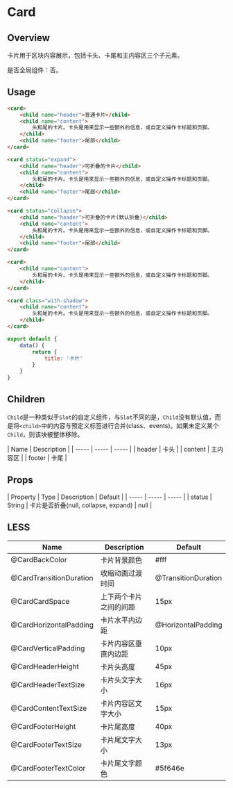 # Card

## Overview

卡片用于区块内容展示，包括卡头、卡尾和主内容区三个子元素。

是否全局组件：否。

## Usage

```html
<card>
    <child name="header">普通卡片</child>
    <child name="content">
        头和尾的卡片。卡头是用来显示一些额外的信息，或自定义操作卡标题和页脚。
    </child>
    <child name="footer">尾部</child>
</card>

<card status="expand">
    <child name="header">可折叠的卡片</child>
    <child name="content">
        头和尾的卡片。卡头是用来显示一些额外的信息，或自定义操作卡标题和页脚。
    </child>
    <child name="footer">尾部</child>
</card>

<card status="collapse">
    <child name="header">可折叠的卡片(默认折叠)</child>
    <child name="content">
        头和尾的卡片。卡头是用来显示一些额外的信息，或自定义操作卡标题和页脚。
    </child>
    <child name="footer">尾部</child>
</card>

<card>
    <child name="content">
        头和尾的卡片。卡头是用来显示一些额外的信息，或自定义操作卡标题和页脚。
    </child>
</card>

<card class="with-shadow">
    <child name="content">
        头和尾的卡片。卡头是用来显示一些额外的信息，或自定义操作卡标题和页脚。
    </child>
</card>
```

```javascript
export default {
    data() {
        return {
            title: '卡片'
        }
    }
}
```

## Children

`Child`是一种类似于`Slot`的自定义组件，与`Slot`不同的是，`Child`没有默认值，而是将`<child>`中的内容与预定义标签进行合并(class、events)。如果未定义某个`Child`，则该块被整体移除。

| Name | Description |
| ----- | ----- | ----- |
| header | 卡头 |
| content | 主内容区 |
| footer | 卡尾 |

## Props

| Property | Type | Description | Default |
| ----- | ----- | ----- |
| status | String | 卡片是否折叠(null, collapse, expand) | null |

## LESS

| Name | Description | Default |
| ----- | ----- | ----- |
| @CardBackColor | 卡片背景颜色 | \#fff |
| @CardTransitionDuration | 收缩动画过渡时间 | @TransitionDuration |
| @CardCardSpace | 上下两个卡片之间的间距 | 15px |
| @CardHorizontalPadding | 卡片水平内边距 | @HorizontalPadding |
| @CardVerticalPadding | 卡片内容区垂直内边距 | 10px |
| @CardHeaderHeight | 卡片头高度 | 45px |
| @CardHeaderTextSize | 卡片头文字大小 | 16px |
| @CardContentTextSize | 卡片内容区文字大小 | 15px |
| @CardFooterHeight | 卡片尾高度 | 40px |
| @CardFooterTextSize | 卡片尾文字大小 | 13px |
| @CardFooterTextColor | 卡片尾文字颜色 | \#5f646e |